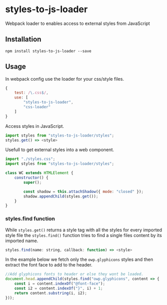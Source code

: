 # styles-to-js-loader
Webpack loader to enables access to external styles from JavaScript

## Installation
`npm install styles-to-js-loader --save`

## Usage
In webpack config use the loader for your css/style files.
```js
{
    test: /\.css$/,
    use: [
        "styles-to-js-loader",
        "css-loader"
    ]
}
```

Access styles in JavaScript.
```js
import styles from "styles-to-js-loader/styles";
styles.get() => <style>
```

Usefull to get external styles into a web component.
```js
import "./styles.css";
import styles from "styles-to-js-loader/styles";

class WC extends HTMLElement {
    constructor() {
        super();

        const shadow = this.attachShadow({ mode: "closed" });
        shadow.appendChild(styles.get());
    }
}
```

### styles.find function
While `styles.get()` returns a style tag with all the styles for every imported style file the `styles.find()` function tries to find a single files content by its imported name. 
```js
styles.find(name: string, callback: function) => <style>
```

In the example below we fetch only the `owp.glyphicons` styles and then extract the font face to add to the header.
```js
//Add glyphicons fonts to header or else they wont be loaded.
document.head.appendChild(styles.find("owp.glyphicons", content => {
    const i = content.indexOf("@font-face");
    const i2 = content.indexOf("}", i) + 1;
    return content.substring(i, i2);
}));
```

